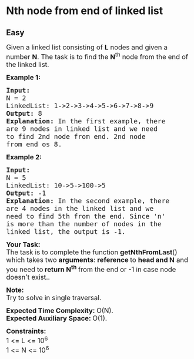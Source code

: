 # Nth node from end of linked list
## Easy 
<div class="problem-statement" style="user-select: auto;">
                <p style="user-select: auto;"></p><p style="user-select: auto;"><span style="font-size: 18px; user-select: auto;">Given a linked list consisting of <strong style="user-select: auto;">L</strong> nodes and given a number <strong style="user-select: auto;">N</strong>. The task is to find the <strong style="user-select: auto;">N</strong><sup style="user-select: auto;">th</sup> node from the end of the linked list.</span></p>

<p style="user-select: auto;"><strong style="user-select: auto;"><span style="font-size: 18px; user-select: auto;">Example 1:</span></strong></p>

<pre style="user-select: auto;"><strong style="user-select: auto;"><span style="font-size: 18px; user-select: auto;">Input:
</span></strong><span style="font-size: 18px; user-select: auto;">N = 2
LinkedList: 1-&gt;2-&gt;3-&gt;4-&gt;5-&gt;6-&gt;7-&gt;8-&gt;9
<strong style="user-select: auto;">Output: </strong>8<strong style="user-select: auto;">
Explanation: </strong>In the first example, there
are 9 nodes in linked list and we need
to find 2nd node from end.&nbsp;2nd node
from end os 8.&nbsp;&nbsp;</span>
</pre>

<p style="user-select: auto;"><strong style="user-select: auto;"><span style="font-size: 18px; user-select: auto;">Example 2:</span></strong></p>

<pre style="user-select: auto;"><strong style="user-select: auto;"><span style="font-size: 18px; user-select: auto;">Input:
</span></strong><span style="font-size: 18px; user-select: auto;">N = 5
LinkedList: 10-&gt;5-&gt;100-&gt;5
<strong style="user-select: auto;">Output: </strong>-1<strong style="user-select: auto;">
Explanation: </strong>In the second example, there
are 4 nodes in the linked list and we
need to find 5th from the end.&nbsp;Since 'n'
is more than the number of nodes in the
linked list, the output is -1.</span></pre>

<p style="user-select: auto;"><span style="font-size: 18px; user-select: auto;"><strong style="user-select: auto;">Your Task:</strong><br style="user-select: auto;">
The task is to complete the function <strong style="user-select: auto;">getNthFromLast</strong>() which takes two <strong style="user-select: auto;">arguments</strong>: <strong style="user-select: auto;">reference </strong>to <strong style="user-select: auto;">head and N</strong> and you need to<strong style="user-select: auto;"> return N<sup style="user-select: auto;">th</sup> </strong>from the end or -1 in case node doesn't exist..</span></p>

<p style="user-select: auto;"><span style="font-size: 18px; user-select: auto;"><strong style="user-select: auto;">Note:</strong><br style="user-select: auto;">
Try to solve in single traversal.</span></p>

<p style="user-select: auto;"><span style="font-size: 18px; user-select: auto;"><strong style="user-select: auto;">Expected Time Complexity:&nbsp;</strong>O(N).<br style="user-select: auto;">
<strong style="user-select: auto;">Expected Auxiliary Space:&nbsp;</strong>O(1).</span></p>

<p style="user-select: auto;"><span style="font-size: 18px; user-select: auto;"><strong style="user-select: auto;">Constraints:</strong><br style="user-select: auto;">
1 &lt;= L &lt;= 10<sup style="user-select: auto;">6</sup><br style="user-select: auto;">
1 &lt;= N &lt;= 10<sup style="user-select: auto;">6</sup></span></p>
 <p style="user-select: auto;"></p>
            </div>